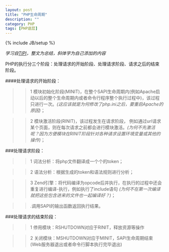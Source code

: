 ```yaml
---
layout: post
title: "PHP生命周期"
description: ""
category: PHP
tags: [PHP底层]
---
```

{% include JB/setup %}

_学习自[TIPI](http://www.php-internals.com/book/)，整文为总结，斜体字为自己添加的内容_

PHP的执行分三个阶段：处理请求的开始阶段、处理请求阶段、请求之后的结束阶段。

####处理请求的开始阶段：

>>1 模块初始化阶段\(MINIT\)，在整个SAPI生命周期内\(例如Apache启动以后的整个生命周期内或者命令行程序整个执行过程中\)，该过程只进行一次。*(这应该就是为何修改了php.ini之后，要重启Apache的原因)*；

>>2 模块激活阶段\(RINIT\)，该过程发生在请求阶段， 例如通过url请求某个页面，则在每次请求之前都会进行模块激活。*\(为何不先激活呢？因为方便模块在RINIT阶段针对各种请求设置环境变量或其他的操作\)*；

###处理请求阶段：

>>1 词法分析：将php文件翻译成一个个的token；

>>2 语法分析：根据生成的token和语法规则进行分析；

>>3 Zend引擎：将代码编译为opcode后并执行，在执行的过程中还会重复进行编译-执行，例如执行了include语句
*\(为何不在第一次编译就把这些包含进来的文件也一起编译好？\)*；

>>.调用SAPI的输出函数返回执行结果。

###处理请求的结束阶段：

>>1 停用模块：RSHUTDOWN对应于RINIT，释放资源等操作

>>2 关闭模块：MSHUTDOWN对应于MINIT，SAPI生命周期结束\(Web服务器退出或者命令行脚本执行完毕退出\)